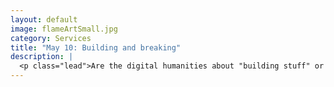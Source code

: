 ```yaml
---
layout: default
image: flameArtSmall.jpg
category: Services
title: "May 10: Building and breaking"
description: |
  <p class="lead">Are the digital humanities about "building stuff" or "breaking stuff"? Hack or yack? big data? sharing? social justice? We'll read about and unpack these questions as we explore the nature of (and some of the debates about) the digital humanities.<br/><br/><em>Before class</em> please read/watch the following, and then add a comment in our Slack discussion responding to the question, "What is/are the digital humanities?":<ul><li>Kris Shaffer, <a href="http://kris.shaffermusic.com/2015/10/what-are-the-digital-humanities/">What are the digital humanities?</a></li><li>Stephen Ramsay, <a href="http://stephenramsay.us/text/2011/01/08/whos-in-and-whos-out/">Who's In and Who's Out</a></li><li>Mark Sample, <a href="http://www.samplereality.com/2011/05/25/the-digital-humanities-is-not-about-building-its-about-sharing/">The digital humanities is not about building, it’s about sharing</a></li><li>Jesse Stommel, <a href="http://www.hybridpedagogy.com/journal/the-digital-humanities-is-about-breaking-stuff/">The Digital Humanities is About Breaking Stuff</a></li><li>Adeline Koh, <a href="http://www.hybridpedagogy.com/journal/a-letter-to-the-humanities-dh-will-not-save-you/">A Letter to the Humanities: DH Will Not Save You</a></li><li>Frederick W. Gibbs and Daniel J. Cohen, <a href="http://muse.jhu.edu/journals/victorian_studies/v054/54.1.gibbs.html">A Conversation With Data: Prospecting Victorian Words and Ideas</a></li></ul></p>
---
```


